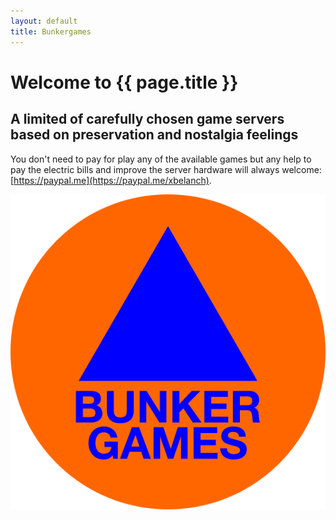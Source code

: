 ```yaml
---
layout: default
title: Bunkergames
---
```


# Welcome to {{ page.title }}

## A limited of carefully chosen game servers based on preservation and nostalgia feelings

You don't need to pay for play any of the available games but any help to pay the electric bills and improve the server hardware will always welcome: [https://paypal.me](https://paypal.me/xbelanch).

![A super logo](./logo.png)
